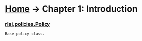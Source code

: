 # [Home](index.md) -> Chapter 1:  Introduction
### [rlai.policies.Policy](https://github.com/MatthewGerber/rlai/tree/master/src/rlai/policies/__init__.py#L12)
```
Base policy class.
```
